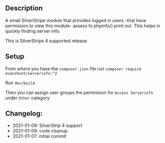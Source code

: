 ## Description

A small SilverStripe module that provides logged in users -that have permission to view this module- assess to phpinfo() print out. This helps in quickly finding server info.

This is SilverStripe 4 supported release

## Setup

From where you have the `composer.json` file run `composer require evanshunt/serverinfo:^2`

Run `dev/build`

Then you can assign user groups the permission for `Access Serverinfo` under `Other` category
## Changelog:

- 2021-01-09: SilverStrip 4 support
- 2021-01-09: code cleanup
- 2021-01-07: initial commit
